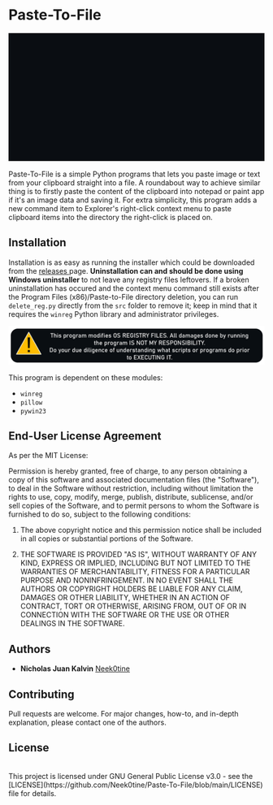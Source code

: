 # Paste-To-File


<a href="https://github.com/Neek0tine/Paste-to-File"><img src="https://github.com/Neek0tine/Neek0tine/blob/main/stuff/paste-to-file-banner.gif" alt="Procrastinate" width="1080"/></a><br>

Paste-To-File is a simple Python programs that lets you paste image or text from your clipboard straight into a file. A roundabout way to achieve similar thing is to firstly paste the content of the clipboard into notepad or paint app if it's an image data and saving it. For extra simplicity, this program adds a new command item to Explorer's right-click context menu to paste clipboard items into the directory the right-click is placed on.

## Installation

Installation is as easy as running the installer which could be downloaded from the <a href=https://github.com/Neek0tine/Paste-to-File/releases/tag/v1.0.0> releases </a> page. <b>Uninstallation can and should be done using Windows uninstaller </b> to not leave any registry files leftovers. If a broken uninstallation has occured and the context menu command still exists after the Program Files (x86)/Paste-to-File directory deletion, you can run `delete_reg.py` directly from the `src` folder to remove it; keep in mind that it requires the `winreg` Python library and administrator privileges.

<img src="https://github.com/Neek0tine/Neek0tine/blob/main/stuff/disclaimer.png" alt="BE CAREFUL." width="1080"/>

This program is dependent on these modules:
- `winreg`
- `pillow`
- `pywin23`

## End-User License Agreement
As per the MIT License:

Permission is hereby granted, free of charge, to any person obtaining a copy of this software and associated documentation files (the "Software"), to deal in the Software without restriction, including without limitation the rights to use, copy, modify, merge, publish, distribute, sublicense, and/or sell copies of the Software, and to permit persons to whom the Software is furnished to do so, subject to the following conditions:
1. The above copyright notice and this permission notice shall be included in all copies or substantial portions of the Software.

2. THE SOFTWARE IS PROVIDED "AS IS", WITHOUT WARRANTY OF ANY KIND, EXPRESS OR IMPLIED, INCLUDING BUT NOT LIMITED TO THE WARRANTIES OF MERCHANTABILITY, FITNESS FOR A PARTICULAR PURPOSE AND NONINFRINGEMENT. IN NO EVENT SHALL THE AUTHORS OR COPYRIGHT HOLDERS BE LIABLE FOR ANY CLAIM, DAMAGES OR OTHER LIABILITY, WHETHER IN AN ACTION OF CONTRACT, TORT OR OTHERWISE, ARISING FROM, OUT OF OR IN CONNECTION WITH THE SOFTWARE OR THE USE OR OTHER DEALINGS IN THE SOFTWARE.


## Authors
* **Nicholas Juan Kalvin**  [Neek0tine](https://github.com/Neek0tine)

## Contributing
Pull requests are welcome. For major changes, how-to, and in-depth explanation, please contact one of the authors.
## License
<br>
This project is licensed under GNU General Public License v3.0 - see the [LICENSE](https://github.com/Neek0tine/Paste-To-File/blob/main/LICENSE) file for details.